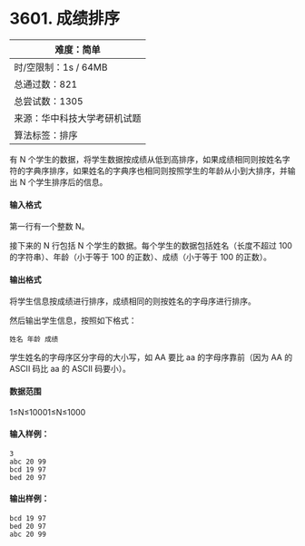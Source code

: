 # 3601. 成绩排序

| 难度：**简单**               |
| ---------------------------- |
| 时/空限制：1s / 64MB         |
| 总通过数：821                |
| 总尝试数：1305               |
| 来源：华中科技大学考研机试题 |
| 算法标签：排序               |



有 N 个学生的数据，将学生数据按成绩从低到高排序，如果成绩相同则按姓名字符的字典序排序，如果姓名的字典序也相同则按照学生的年龄从小到大排序，并输出 N 个学生排序后的信息。

#### 输入格式

第一行有一个整数 N。

接下来的 N 行包括 N 个学生的数据。每个学生的数据包括姓名（长度不超过 100 的字符串）、年龄（小于等于 100 的正数）、成绩（小于等于 100 的正数）。

#### 输出格式

将学生信息按成绩进行排序，成绩相同的则按姓名的字母序进行排序。

然后输出学生信息，按照如下格式：

```
姓名 年龄 成绩
```

学生姓名的字母序区分字母的大小写，如 AA 要比 aa 的字母序靠前（因为 AA 的 ASCII 码比 aa 的 ASCII 码要小）。

#### 数据范围

1≤N≤10001≤N≤1000

#### 输入样例：

```
3
abc 20 99
bcd 19 97
bed 20 97
```

#### 输出样例：

```
bcd 19 97
bed 20 97
abc 20 99
```